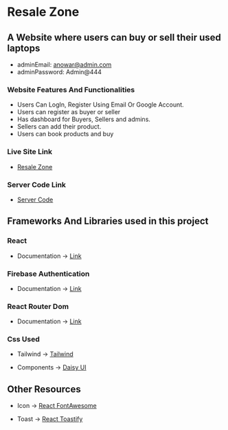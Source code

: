 # Resale Zone

## A Website where users can buy or sell their used laptops

* adminEmail: anowar@admin.com
* adminPassword: Admin@444

### Website Features And Functionalities
* Users Can LogIn, Register Using Email Or Google Account.
* Users can register as buyer or seller
* Has dashboard for Buyers, Sellers and admins.
* Sellers can add their product.
* Users can book products and buy


### Live Site Link
* [Resale Zone](https://resale-zone-152f5.web.app/)

### Server Code Link
* [Server Code](https://github.com/anowarzz/resale-zone-server)


## Frameworks And Libraries used in this project


### React
* Documentation -> [Link](https://reactjs.org/)

### Firebase Authentication
* Documentation -> [Link](https://firebase.google.com/)

### React Router Dom 
* Documentation -> [Link](https://reactrouter.com/en/main/start/overview)


### Css  Used 
* Tailwind -> [Tailwind](https://tailwindcss.com/)

* Components ->  [Daisy UI](https://daisyui.com/)



## Other Resources
* Icon -> [React FontAwesome](https://fontawesome.com/v5/docs/web/use-with/react)

* Toast -> [React Toastify](https://www.npmjs.com/package/react-toastify)
